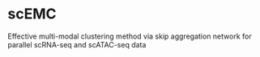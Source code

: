 # scEMC
Effective multi-modal clustering method via skip aggregation network for parallel scRNA-seq and scATAC-seq data
